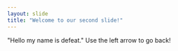 ```yaml
---
layout: slide
title: "Welcome to our second slide!"
---
```

"Hello my name is defeat."
Use the left arrow to go back!

